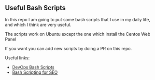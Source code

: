 ## Useful Bash Scripts

In this repo I am going to put some bash scripts that I use in my daily life, and which I think are very useful.

The scripts work on Ubuntu except the one which install the Centos Web Panel

If you want you can add new scripts by doing a PR on this repo.

Useful links:

- [DevOps Bash Scripts](https://github.com/HariSekhon/DevOps-Bash-tools)
- [Bash Scripting for SEO](https://www.searchenginejournal.com/command-line-seo-guide/)